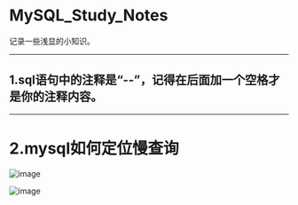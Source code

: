 # MySQL_Study_Notes
记录一些浅显的小知识。

---

## 1.sql语句中的注释是“--”，记得在后面加一个空格才是你的注释内容。

---

# 2.mysql如何定位慢查询
![image](https://github.com/user-attachments/assets/85418c76-f804-4bed-a99d-5f16ca2975b5)

![image](https://github.com/user-attachments/assets/b53918b7-9806-43b1-9426-97159f14ec49)

